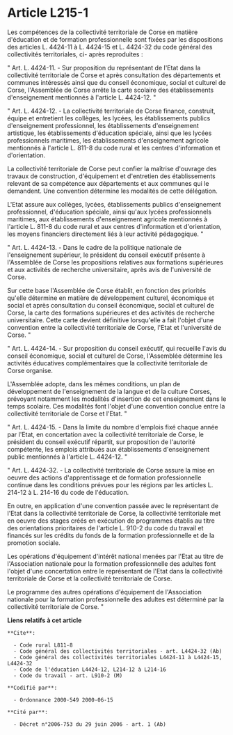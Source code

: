 # Article L215-1

Les compétences de la collectivité territoriale de Corse en matière d'éducation et de formation professionnelle sont fixées
par les dispositions des articles L. 4424-11 à L. 4424-15 et L. 4424-32 du code général des collectivités territoriales, ci-
après reproduites :

" Art. L. 4424-11. - Sur proposition du représentant de l'Etat dans la collectivité territoriale de Corse et après
consultation des départements et communes intéressés ainsi que du conseil économique, social et culturel de Corse,
l'Assemblée de Corse arrête la carte scolaire des établissements d'enseignement mentionnés à l'article L. 4424-12. "

" Art. L. 4424-12. - La collectivité territoriale de Corse finance, construit, équipe et entretient les collèges, les lycées,
les établissements publics d'enseignement professionnel, les établissements d'enseignement artistique, les établissements
d'éducation spéciale, ainsi que les lycées professionnels maritimes, les établissements d'enseignement agricole mentionnés à
l'article L. 811-8 du code rural et les centres d'information et d'orientation.

La collectivité territoriale de Corse peut confier la maîtrise d'ouvrage des travaux de construction, d'équipement et
d'entretien des établissements relevant de sa compétence aux départements et aux communes qui le demandent. Une convention
détermine les modalités de cette délégation.

L'Etat assure aux collèges, lycées, établissements publics d'enseignement professionnel, d'éducation spéciale, ainsi qu'aux
lycées professionnels maritimes, aux établissements d'enseignement agricole mentionnés à l'article L. 811-8 du code rural et
aux centres d'information et d'orientation, les moyens financiers directement liés à leur activité pédagogique. "

" Art. L. 4424-13. - Dans le cadre de la politique nationale de l'enseignement supérieur, le président du conseil exécutif
présente à l'Assemblée de Corse les propositions relatives aux formations supérieures et aux activités de recherche
universitaire, après avis de l'université de Corse.

Sur cette base l'Assemblée de Corse établit, en fonction des priorités qu'elle détermine en matière de développement
culturel, économique et social et après consultation du conseil économique, social et culturel de Corse, la carte des
formations supérieures et des activités de recherche universitaire. Cette carte devient définitive lorsqu'elle a fait l'objet
d'une convention entre la collectivité territoriale de Corse, l'Etat et l'université de Corse. "

" Art. L. 4424-14. - Sur proposition du conseil exécutif, qui recueille l'avis du conseil économique, social et culturel de
Corse, l'Assemblée détermine les activités éducatives complémentaires que la collectivité territoriale de Corse organise.

L'Assemblée adopte, dans les mêmes conditions, un plan de développement de l'enseignement de la langue et de la culture
Corses, prévoyant notamment les modalités d'insertion de cet enseignement dans le temps scolaire. Ces modalités font l'objet
d'une convention conclue entre la collectivité territoriale de Corse et l'Etat. "

" Art. L. 4424-15. - Dans la limite du nombre d'emplois fixé chaque année par l'Etat, en concertation avec la collectivité
territoriale de Corse, le président du conseil exécutif répartit, sur proposition de l'autorité compétente, les emplois
attribués aux établissements d'enseignement public mentionnés à l'article L. 4424-12. "

" Art. L. 4424-32. - La collectivité territoriale de Corse assure la mise en oeuvre des actions d'apprentissage et de
formation professionnelle continue dans les conditions prévues pour les régions par les articles L. 214-12 à L. 214-16 du
code de l'éducation.

En outre, en application d'une convention passée avec le représentant de l'Etat dans la collectivité territoriale de Corse,
la collectivité territoriale met en oeuvre des stages créés en exécution de programmes établis au titre des orientations
prioritaires de l'article L. 910-2 du code du travail et financés sur les crédits du fonds de la formation professionnelle et
de la promotion sociale.

Les opérations d'équipement d'intérêt national menées par l'Etat au titre de l'Association nationale pour la formation
professionnelle des adultes font l'objet d'une concertation entre le représentant de l'Etat dans la collectivité territoriale
de Corse et la collectivité territoriale de Corse.

Le programme des autres opérations d'équipement de l'Association nationale pour la formation professionnelle des adultes est
déterminé par la collectivité territoriale de Corse. "

**Liens relatifs à cet article**

	**Cite**:

	  - Code rural L811-8
	  - Code général des collectivités territoriales - art. L4424-32 (Ab)
	  - Code général des collectivités territoriales L4424-11 à L4424-15, L4424-32
	  - Code de l'éducation L4424-12, L214-12 à L214-16
	  - Code du travail - art. L910-2 (M)

	**Codifié par**:

	  - Ordonnance 2000-549 2000-06-15

	**Cité par**:

	  - Décret n°2006-753 du 29 juin 2006 - art. 1 (Ab)
